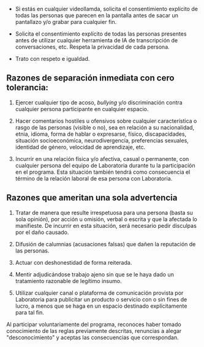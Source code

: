 - Si estás en cualquier videollamda, solicita el consentimiento explícito de todas las personas que parecen en la pantalla antes de sacar un pantallazo y/o grabar para cualquier fin.

- Solicita el consentimiento explícito de todas las personas presentes antes de utilizar cualquier herramienta de IA de transcripción de conversaciones, etc. Respeta la privacidad de cada persona.

- Trato con respeto e igualdad.

## Razones de separación inmediata con cero tolerancia:

1. Ejercer cualquier tipo de acoso, *bullying* y/o discriminación contra cualquier persona participante en cualquier espacio. 

2. Hacer comentarios hostiles u ofensivos sobre cualquier característica o rasgo de las personas (visible o no), sea en relación a su nacionalidad, etnia, idioma, forma de hablar o expresarse, físico, discapacidades, situación socioeconómica, neurodivergencia, preferencias sexuales, identidad de género, velocidad de aprendizaje, etc.

3. Incurrir en una relación física y/o afectiva, casual o permanente, con cualquier persona del equipo de Laboratoria durante tu la participación en el programa. Esta situación también tendrá como consecuencia el término de la relación laboral de esa persona con Laboratoria. 

## Razones que ameritan una sola advertencia

1. Tratar de manera que resulte irrespetuosa para una persona (basta su sola opinión), por acción u omisión, verbal o escrita y que la afectada lo manifieste. De incurrir en esta situación, será necesario pedir disculpas por el daño causado.

2. Difusión de calumnias (acusaciones falsas) que dañen la reputación de las personas. 

3. Actuar con deshonestidad de forma reiterada.

4. Mentir adjudicándose trabajo ajeno sin que se le haya dado un tratamiento razonable de legítimo insumo.

5. Utilizar cualquier canal o plataforma de comunicación provista por Laboratoria para publicitar un producto o servicio con o sin fines de lucro, a menos que se haga en un espacio destinado explícitamente para tal fin.

Al participar voluntariamente del programa, reconoces haber tomado conocimiento de las reglas previamente descritas, renuncias a alegar "desconocimiento" y aceptas las consecuencias que correspondan.


